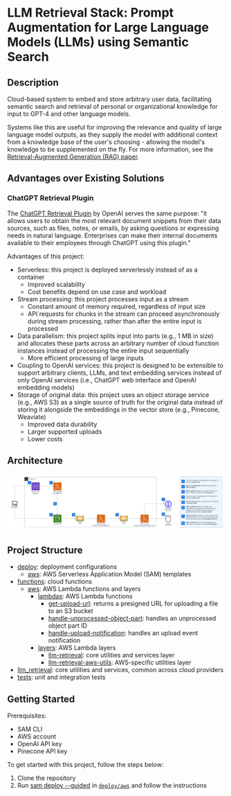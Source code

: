 # LLM Retrieval Stack: Prompt Augmentation for Large Language Models (LLMs) using Semantic Search

## Description

Cloud-based system to embed and store arbitrary user data, facilitating semantic search and retrieval of personal or organizational knowledge for input to GPT-4 and other language models.

Systems like this are useful for improving the relevance and quality of large language model outputs, as they supply the model with additional context from a knowledge base of the user's choosing - allowing the model's knowledge to be supplemented on the fly. For more information, see the [Retrieval-Augmented Generation (RAG) paper](https://arxiv.org/abs/2005.11401).

## Advantages over Existing Solutions

### ChatGPT Retrieval Plugin

The [ChatGPT Retrieval Plugin](https://github.com/openai/chatgpt-retrieval-plugin#chatgpt-retrieval-plugin) by OpenAI serves the same purpose: "it allows users to obtain the most relevant document snippets from their data sources, such as files, notes, or emails, by asking questions or expressing needs in natural language. Enterprises can make their internal documents available to their employees through ChatGPT using this plugin."

Advantages of this project:

- Serverless: this project is deployed serverlessly instead of as a container
    - Improved scalability
    - Cost benefits depend on use case and workload
- Stream processing: this project processes input as a stream
    - Constant amount of memory required, regardless of input size
    - API requests for chunks in the stream can proceed asynchronously during stream processing, rather than after the entire input is processed
- Data parallelism: this project splits input into parts (e.g., 1 MB in size) and allocates these parts across an arbitrary number of cloud function instances instead of processing the entire input sequentially
    - More efficient processing of large inputs
- Coupling to OpenAI services: this project is designed to be extensible to support arbitrary clients, LLMs, and text embedding services instead of only OpenAI services (i.e., ChatGPT web interface and OpenAI embedding models)
- Storage of original data: this project uses an object storage service (e.g., AWS S3) as a single source of truth for the original data instead of storing it alongside the embeddings in the vector store (e.g., Pinecone, Weaviate)
    - Improved data durability
    - Larger supported uploads
    - Lower costs

## Architecture

<div align="center">
  <img src="https://github.com/callumcurtis/llm-retrieval-stack/blob/main/docs/aws-system-architecture.png?raw=true">
</div>

## Project Structure

- [deploy](deploy/): deployment configurations
    - [aws](deploy/aws/): AWS Serverless Application Model (SAM) templates
- [functions](functions/): cloud functions
    - [aws](functions/aws/): AWS Lambda functions and layers
        - [lambdas](functions/aws/lambdas/): AWS Lambda functions
            - [get-upload-url](functions/aws/lambdas/get-upload-url/): returns a presigned URL for uploading a file to an S3 bucket
            - [handle-unprocessed-object-part](functions/aws/lambdas/handle-unprocessed-object-part/): handles an unprocessed object part ID
            - [handle-upload-notification](functions/aws/lambdas/handle-upload-notification/): handles an upload event notification
        - [layers](functions/aws/layers/): AWS Lambda layers
            - [llm-retrieval](functions/aws/layers/llm-retrieval/): core utilities and services layer
            - [llm-retrieval-aws-utils](functions/aws/layers/llm-retrieval-aws-utils/): AWS-specific utilities layer
- [llm_retrieval](llm_retrieval/): core utilities and services, common across cloud providers
- [tests](tests/): unit and integration tests

## Getting Started

Prerequisites:
- SAM CLI
- AWS account
- OpenAI API key
- Pinecone API key

To get started with this project, follow the steps below:

1. Clone the repository
2. Run [sam deploy --guided](https://docs.aws.amazon.com/serverless-application-model/latest/developerguide/sam-cli-command-reference-sam-deploy.html) in [`deploy/aws`](deploy/aws) and follow the instructions
